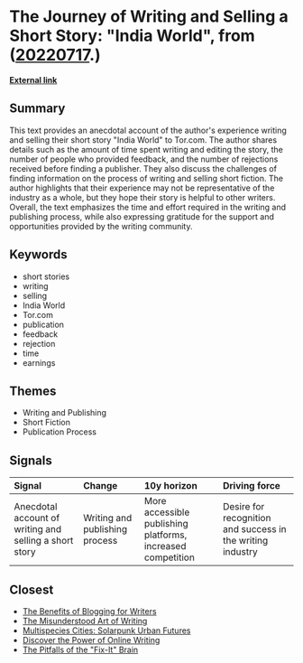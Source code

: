 # __The Journey of Writing and Selling a Short Story: "India World"__, from ([20220717](https://kghosh.substack.com/p/20220717).)

__[External link](https://superamit.substack.com/p/short-stories-how-much-do-you-make)__



## Summary

This text provides an anecdotal account of the author's experience writing and selling their short story "India World" to Tor.com. The author shares details such as the amount of time spent writing and editing the story, the number of people who provided feedback, and the number of rejections received before finding a publisher. They also discuss the challenges of finding information on the process of writing and selling short fiction. The author highlights that their experience may not be representative of the industry as a whole, but they hope their story is helpful to other writers. Overall, the text emphasizes the time and effort required in the writing and publishing process, while also expressing gratitude for the support and opportunities provided by the writing community.

## Keywords

* short stories
* writing
* selling
* India World
* Tor.com
* publication
* feedback
* rejection
* time
* earnings

## Themes

* Writing and Publishing
* Short Fiction
* Publication Process

## Signals

| Signal                                                 | Change                         | 10y horizon                                                 | Driving force                                              |
|:-------------------------------------------------------|:-------------------------------|:------------------------------------------------------------|:-----------------------------------------------------------|
| Anecdotal account of writing and selling a short story | Writing and publishing process | More accessible publishing platforms, increased competition | Desire for recognition and success in the writing industry |

## Closest

* [The Benefits of Blogging for Writers](6b3692a1d1a6c0c95fdf258204f85ebb)
* [The Misunderstood Art of Writing](084d5851e2f7a188dcc1d0f7e364f444)
* [Multispecies Cities: Solarpunk Urban Futures](245e35bde173e02284421357d64da0ba)
* [Discover the Power of Online Writing](46b4e8c6a339d8aca69fb892aae8f981)
* [The Pitfalls of the "Fix-It" Brain](266ebaa9bb62e08cf513fd0a39fd58ec)